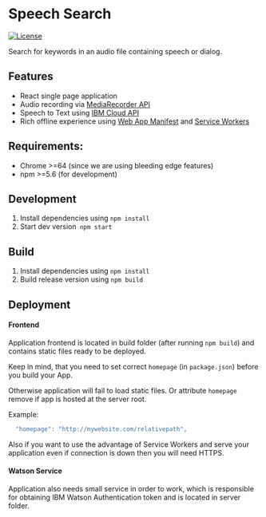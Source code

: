 # Speech Search
[![License](https://img.shields.io/badge/license-MIT-blue.svg)](/LICENSE)

Search for keywords in an audio file containing speech or dialog.

## Features

* React single page application
* Audio recording via [MediaRecorder API](https://caniuse.com/#feat=mediarecorder)
* Speech to Text using [IBM Cloud API](https://console.bluemix.net/catalog/services/speech-to-text)
* Rich offline experience using [Web App Manifest](https://caniuse.com/#feat=web-app-manifest) and [Service Workers](https://caniuse.com/#feat=serviceworkers)

## Requirements:

* Chrome >=64 (since we are using bleeding edge features)
* npm >=5.6 (for development)

## Development

1. Install dependencies using `npm install`
2. Start dev version` npm start`

## Build

1. Install dependencies using `npm install`
3. Build release version using `npm build`

## Deployment

#### Frontend

Application frontend is located in build folder (after running `npm build`) and contains static files ready to be deployed.

Keep in mind, that you need to set correct `homepage` (in `package.json`) before you build your App. 

Otherwise application will fail to load static files. Or attribute `homepage` remove if app is hosted at the server root.

Example:
```js
  "homepage": "http://mywebsite.com/relativepath",
```

Also if you want to use the advantage of Service Workers and serve your application even if connection is down then you will need HTTPS.

#### Watson Service

Application also needs small service in order to work, which is responsible for obtaining IBM Watson Authentication token and is located in server folder.
